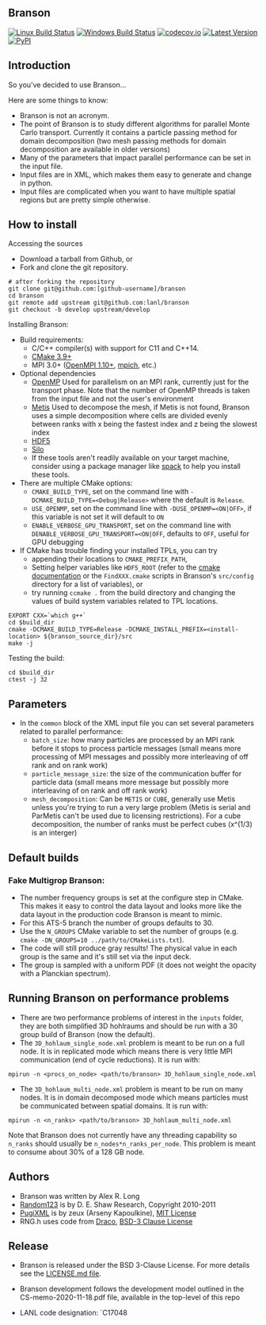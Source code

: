 Branson
----------------

[![Linux Build Status](https://travis-ci.org/lanl/branson.svg?branch=develop)](https://travis-ci.org/lanl/branson)
[![Windows Build Status](https://ci.appveyor.com/api/projects/status/xxxx/branch/develop?svg=true)](https://ci.appveyor.com/project/lanl/branson)
[![codecov.io](https://codecov.io/github/lanl/branson/coverage.svg?branch=develop)](https://codecov.io/github/lanl/branson/branch/develop)
[![Latest Version](https://img.shields.io/github/release/lanl/branson.svg?style=flat-square)](https://github.com/lanl/branson/releases)
[![PyPI](https://img.shields.io/pypi/l/Django.svg)](https://github.com/lanl/branson/blob/develop/LICENSE.md)

## Introduction

So you've decided to use Branson...

Here are some things to know:

- Branson is not an acronym.
- The point of Branson is to study different algorithms for parallel Monte Carlo
  transport. Currently it contains a particle passing method for domain decomposition (two mesh
  passing methods for domain decomposition are available in older versions)
- Many of the parameters that impact parallel performance can be set in the input file.
- Input files are in XML, which makes them easy to generate and change in python.
- Input files are complicated when you want to have multiple spatial regions but
  are pretty simple otherwise.

## How to install

Accessing the sources

- Download a tarball from Github, or
- Fork and clone the git repository.
```
# after forking the repository
git clone git@github.com:[github-username]/branson
cd branson
git remote add upstream git@github.com:lanl/branson
git checkout -b develop upstream/develop
```

Installing Branson:

- Build requirements:
  - C/C++ compiler(s) with support for C11 and C++14.
  - [CMake 3.9+](https://cmake.org/download/)
  - MPI 3.0+ ([OpenMPI 1.10+](https://www.open-mpi.org/software/ompi/),
    [mpich](http://www.mpich.org), etc.)
- Optional dependencies
  - [OpenMP](https://openmp.org) Used for parallelism on an MPI rank, currently just for the
    transport phase. Note that the number of OpenMP threads is taken from the input file and not
    the user's environment
  - [Metis](http://glaros.dtc.umn.edu/gkhome/metis/metis/overview) Used to decompose the mesh, if
    Metis is not found, Branson uses a simple decomposition where cells are divided evenly between
    ranks with x being the fastest index and z being the slowest index
  - [HDF5](https://support.hdfgroup.org/HDF5/)
  - [Silo](http://wci.llnl.gov/simulation/computer-codes/silo)
  - If these tools aren't readily available on your target machine, consider
    using a package manager like [spack](https://github.com/spack/spack) to help
    you install these tools.
- There are multiple CMake options:
  - `CMAKE_BUILD_TYPE`, set on the command line with `-DCMAKE_BUILD_TYPE=<Debug|Release>` where the
    default is `Release`.
  - `USE_OPENMP`, set on the command line with `-DUSE_OPENMP=<ON|OFF>`, if this variable is not set
    it will default to `ON`
  - `ENABLE_VERBOSE_GPU_TRANSPORT`, set on the command line with
    `DENABLE_VERBOSE_GPU_TRANSPORT=<ON|OFF`, defaults to `OFF`, useful for GPU debugging
- If CMake has trouble finding your installed TPLs, you can try
  - appending their locations to `CMAKE_PREFIX_PATH`,
  - Setting helper variables like `HDF5_ROOT` (refer to the
    [cmake
    documentation](https://cmake.org/cmake/help/latest/module/FindHDF5.html?highlight=findhdf5)
    or the `FindXXX.cmake` scripts in Branson's `src/config` directory for a
    list of variables), or
  - try running `ccmake .` from the build directory and changing the values of
    build system variables related to TPL locations.
```
EXPORT CXX=`which g++`
cd $build_dir
cmake -DCMAKE_BUILD_TYPE=Release -DCMAKE_INSTALL_PREFIX=<install-location> ${branson_source_dir}/src
make -j
```

Testing the build:

```
cd $build_dir
ctest -j 32
```

## Parameters ##

- In the `common` block of the XML input file you can set several parameters related to parallel
 performance:
  - `batch_size`: how many particles are processed by an MPI rank before it stops to process
    particle messages (small means more processing of MPI messages and possibly more interleaving
    of off rank and on rank work)
  - `particle_message_size`: the size of the communication buffer for particle data (small means
     more message but possibly more interleaving of on rank and off rank work)
  - `mesh_decomposition`: Can be `METIS` or `CUBE`, generally use Metis unless you're trying to run
    a very large problem (Metis is serial and ParMetis can't be used due to licensing restrictions).
    For a cube decomposition, the number of ranks must be perfect cubes (x^(1/3) is an interger)

## Default builds

### Fake Multigrop Branson:
- The number frequency groups is set at the configure step in CMake.  This makes it easy to control the data layout and looks more like the data
  layout in the production code Branson is meant to mimic.
- For this ATS-5 branch the number of groups defaults to 30.
- Use the `N_GROUPS` CMake variable to set the number of groups (e.g. `cmake
  -DN_GROUPS=10 ../path/to/CMakeLists.txt`).
- The code will still produce gray results! The physical value in each group is
  the same and it's still set via the input deck.
- The group is sampled with a uniform PDF (it does not weight the opacity
  with a Planckian spectrum).

## Running Branson on performance problems

- There are two performance problems of interest in the `inputs` folder, they are both simplified
 3D hohlraums and should be run with a 30 group build of Branson (now the default).
- The `3D_hohlaum_single_node.xml` problem is meant to be run on a full node. It is in replicated
 mode which means there is very little MPI communication (end of cycle reductions). It is run with:
```
mpirun -n <procs_on_node> <path/to/branson> 3D_hohlaum_single_node.xml
```
- The `3D_hohlaum_multi_node.xml` problem is meant to be run on many nodes. It is in domain
  decomposed mode which means particles must be communicated between spatial domains. It is run
  with:
```
mpirun -n <n_ranks> <path/to/branson> 3D_hohlaum_multi_node.xml
```
 Note that Branson does not currently have any threading capability so `n_ranks` should usually be
 `n_nodes*n_ranks_per_node`. This problem is meant to consume about 30\% of a 128 GB node.

## Authors

- Branson was written by Alex R. Long
- [Random123](http://www.deshawresearch.com/resources_random123.html)
  is by D. E. Shaw Research, Copyright 2010-2011
- [PugiXML](https://github.com/zeux/pugixml)
  is by zeux (Arseny Kapoulkine), [MIT License](https://github.com/zeux/pugixml/blob/master/LICENSE.md)
- RNG.h uses code from [Draco](https://github.com/lanl/Draco), [BSD-3 Clause License](https://github.com/lanl/Draco/blob/develop/LICENSE.md)

## Release

- Branson is released under the BSD 3-Clause License. For more details see the
[LICENSE.md file](https://github.com/lanl/branson/blob/develop/LICENSE.md).

- Branson development follows the development model outlined in the CS-memo-2020-11-18.pdf file,
  available in the top-level of this repo

- LANL code designation: `C17048
